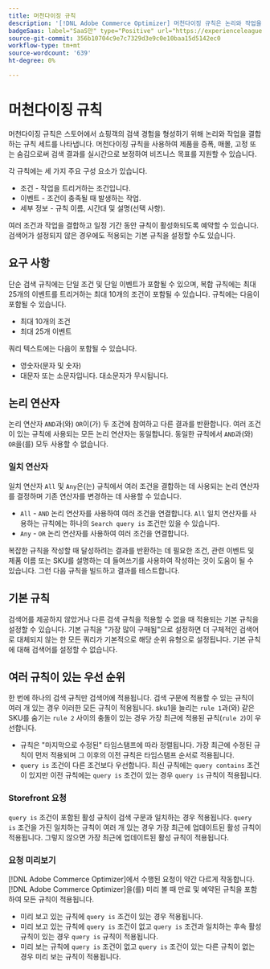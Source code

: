 ```yaml
---
title: 머천다이징 규칙
description: '[!DNL Adobe Commerce Optimizer] 머천다이징 규칙은 논리와 작업을 결합하여 쇼핑 경험을 구체화합니다.'
badgeSaas: label="SaaS만" type="Positive" url="https://experienceleague.adobe.com/ko/docs/commerce/user-guides/product-solutions" tooltip="Adobe Commerce as a Cloud Service 및 Adobe Commerce Optimizer 프로젝트에만 적용됩니다(Adobe 관리 SaaS 인프라)."
source-git-commit: 356b10704c9e7c7329d3e9c0e10baa15d5142ec0
workflow-type: tm+mt
source-wordcount: '639'
ht-degree: 0%

---
```


# 머천다이징 규칙

머천다이징 규칙은 스토어에서 쇼핑객의 검색 경험을 형성하기 위해 논리와 작업을 결합하는 규칙 세트를 나타냅니다. 머천다이징 규칙을 사용하여 제품을 증폭, 매몰, 고정 또는 숨김으로써 검색 결과를 실시간으로 보정하여 비즈니스 목표를 지원할 수 있습니다.

각 규칙에는 세 가지 주요 구성 요소가 있습니다.

- 조건 - 작업을 트리거하는 조건입니다.
- 이벤트 - 조건이 충족될 때 발생하는 작업.
- 세부 정보 - 규칙 이름, 시간대 및 설명(선택 사항).

여러 조건과 작업을 결합하고 일정 기간 동안 규칙이 활성화되도록 예약할 수 있습니다. 검색어가 설정되지 않은 경우에도 적용되는 기본 규칙을 설정할 수도 있습니다.

## 요구 사항

단순 검색 규칙에는 단일 조건 및 단일 이벤트가 포함될 수 있으며, 복합 규칙에는 최대 25개의 이벤트를 트리거하는 최대 10개의 조건이 포함될 수 있습니다.
규칙에는 다음이 포함될 수 있습니다.

- 최대 10개의 조건
- 최대 25개 이벤트

쿼리 텍스트에는 다음이 포함될 수 있습니다.

- 영숫자(문자 및 숫자)
- 대문자 또는 소문자입니다. 대소문자가 무시됩니다.

## 논리 연산자

논리 연산자 `AND`과(와) `OR`이(가) 두 조건에 참여하고 다른 결과를 반환합니다. 여러 조건이 있는 규칙에 사용되는 모든 논리 연산자는 동일합니다. 동일한 규칙에서 `AND`과(와) `OR`을(를) 모두 사용할 수 없습니다.

### 일치 연산자

일치 연산자 `All` 및 `Any`은(는) 규칙에서 여러 조건을 결합하는 데 사용되는 논리 연산자를 결정하며 기존 연산자를 변경하는 데 사용할 수 있습니다.

- `All` - `AND` 논리 연산자를 사용하여 여러 조건을 연결합니다. `All` 일치 연산자를 사용하는 규칙에는 하나의 `Search query is` 조건만 있을 수 있습니다.
- `Any` - `OR` 논리 연산자를 사용하여 여러 조건을 연결합니다.

복잡한 규칙을 작성할 때 달성하려는 결과를 반환하는 데 필요한 조건, 관련 이벤트 및 제품 이름 또는 SKU를 설명하는 데 들여쓰기를 사용하여 작성하는 것이 도움이 될 수 있습니다. 그런 다음 규칙을 빌드하고 결과를 테스트합니다.

## 기본 규칙

검색어를 제공하지 않았거나 다른 검색 규칙을 적용할 수 없을 때 적용되는 기본 규칙을 설정할 수 있습니다. 기본 규칙을 &quot;가장 많이 구매됨&quot;으로 설정하면 더 구체적인 검색어로 대체되지 않는 한 모든 쿼리가 기본적으로 해당 순위 유형으로 설정됩니다. 기본 규칙에 대해 검색어를 설정할 수 없습니다.

## 여러 규칙이 있는 우선 순위

한 번에 하나의 검색 규칙만 검색어에 적용됩니다.
검색 구문에 적용할 수 있는 규칙이 여러 개 있는 경우 이러한 모든 규칙이 적용됩니다. sku1을 늘리는 `rule 1`과(와) 같은 SKU를 숨기는 `rule 2` 사이의 충돌이 있는 경우 가장 최근에 적용된 규칙(`rule 2`)이 우선합니다.

- 규칙은 &quot;마지막으로 수정된&quot; 타임스탬프에 따라 정렬됩니다. 가장 최근에 수정된 규칙이 먼저 적용되며 그 이후의 이전 규칙은 타임스탬프 순서로 적용됩니다.
- `query is` 조건이 다른 조건보다 우선합니다. 최신 규칙에는 `query contains` 조건이 있지만 이전 규칙에는 `query is` 조건이 있는 경우 `query is` 규칙이 적용됩니다.

### Storefront 요청

`query is` 조건이 포함된 활성 규칙이 검색 구문과 일치하는 경우 적용됩니다. `query is` 조건을 가진 일치하는 규칙이 여러 개 있는 경우 가장 최근에 업데이트된 활성 규칙이 적용됩니다.
그렇지 않으면 가장 최근에 업데이트된 활성 규칙이 적용됩니다.

### 요청 미리보기

[!DNL Adobe Commerce Optimizer]에서 수행된 요청이 약간 다르게 작동합니다. [!DNL Adobe Commerce Optimizer]을(를) 미리 볼 때 만료 및 예약된 규칙을 포함하여 모든 규칙이 적용됩니다.

- 미리 보고 있는 규칙에 `query is` 조건이 있는 경우 적용됩니다.
- 미리 보고 있는 규칙에 `query is` 조건이 없고 `query is` 조건과 일치하는 후속 활성 규칙이 있는 경우 `query is` 규칙이 적용됩니다.
- 미리 보는 규칙에 `query is` 조건이 없고 `query is` 조건이 있는 다른 규칙이 없는 경우 미리 보는 규칙이 적용됩니다.

